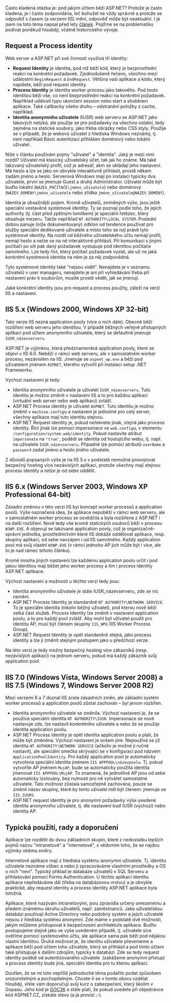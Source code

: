 <!-- dcterms:identifier = aspnetcz#246 -->
<!-- dcterms:title = Mnoho tváří ASP.NET: Používané identity a účty v průběhu věků -->
<!-- dcterms:abstract = Často kladená otázka je: pod jakým účtem běží ASP.NET? Protože je často kladena, je i často zodpovídána, leč bohužel ne vždy správně a protože se odpověď s časem (a verzemi IIS) mění, odpověď může být neaktuální. Pojďme se podívat na vývoj a současný stav. -->
<!-- np9:categoryId = 4 -->
<!-- x4w:category = IT -->
<!-- np9:authorId = 1 -->
<!-- np9:authorEmail = michal.valasek@altairis.cz -->
<!-- dcterms:creator = Michal Altair Valášek -->
<!-- dcterms:created = 2009-11-04T22:32:25.06+01:00 -->
<!-- dcterms:date = 2009-11-04T22:32:25.06+01:00 -->

Často kladená otázka je: pod jakým účtem běží ASP.NET? Protože je často kladena, je i často zodpovídána, leč bohužel ne vždy správně a protože se odpověď s časem (a verzemi IIS) mění, odpověď může být neaktuální. I já jsem na toto téma napsal před lety [článek](http://www.aspnet.cz/Articles/74-pod-jakym-uzivatelem-bezi-asp-net.aspx). Pojďme se na problematiku podívat poněkud hlouběji, včetně historického vývoje.

## Request a Process identity

Web server a ASP.NET při své činnosti využívá tři identity:

*   **Request Identity** je identita, pod níž běží kód, který je bezprostřední reakcí na konkrétní požadavek. Zjednodušeně řečeno, všechno mezi událostmi `BeginRequest` a `EndRequest`. Většina vaší aplikace a kódu, který napíšete, běží pod request identity.
*   **Process Identity** je identita worker procesu jako takového. Pod touto identitou běží vše, co není bezprostřední reakcí na konkrétní požadavek. Například události typu ukončení session nebo start a shutdown aplikace. Také callbacky všeho druhu – odstranění položky z cache, například.
*   **Identita anonymního uživatele** (IUSR) web serveru se ASP.NET jako takových netýká, ale použije se pro požadavky na všechno ostatní, tedy zejména na statické soubory, jako třeba obrázky nebo CSS styly. Použije se v případě, že je webový uživatel z hlediska Windows neznámý, tj. není například Basic autentizací přihlášen doménový nebo lokální uživatel.  

Níže v článku používám pojmy "uživatel" a "identita". Jaký je mezi nimi rozdíl? Uživatel má klasický uživatelský účet, tak jak ho známe. Má také takzvaný uživatelský profil, což je adresář, akm se ukládají jeho nastavení. Má heslo a lze se jako on obvykle interaktivně přihlásit, prostě někam zadám jméno a heslo. Serverová Windows mají po instalaci typicky dva uživatele, první se jmenuje Guest a druhý Administrator. Uživatel může být buďto lokální (`NÁZEV_POČÍTAČE\jméno_uživatele`) nebo doménový (`NÁZEV_DOMÉNY\jméno_uživatele` nebo zřídka `jméno_uživatele@NÁZEV_DOMÉNY`).

Identita je obsažnější pojem. Kromě uživatelů, zmíněných výše, jsou ještě speciální vestavěné systémové identity. Ty se poznají podle toho, že jejich authority (tj. část před zpětným lomítkem) je speciální řetězec, který obsahuje mezeru. Takže například `NT AUTHORITY\LOCAL SYSTEM`. Poslední dobou panuje (níže dokumentovaný) odklon od tendence používat pro služby speciální dedikované uživatele a místo toho se rojí právě tyto systémové identity. Na rozdíl od běžného uživatelského účtu nemají profil, nemají heslo a nelze se na ně interaktivně přihlásit. Při komunikaci s jinými počítači po síti pak daný požadavek vystupuje pod identitou počítače samotného. Lze tedy říct, který počítač požadavek vyslal, ale už ne jaká konkrétní systémová identita na něm je za něj zodpovědná.

Tyto systémové identity také "nejsou vidět". Nenajdete je v seznamu uživatelů v user manageru, nenajdete je ani při vyhledávání třeba při nastavení práv k souborům, musíte prostě vědět, jak se jmenují.

Jaké konkrétní identity jsou pro request a process použity, záleží na verzi IIS a nastavení.

## IIS 5.x (Windows 2000, Windows XP 32-bit)

Tato verze IIS nezná application pooly (více o nich dále). Obecně běží rozšíření web serveru jeho identitou. V případě běžných veřejně přístupných aplikací pod účtem anonymního uživatele, který se defaultně jmenuje `IUSR_názevserveru`.

ASP.NET je výjimkou, která předznamenává application pooly, které se objeví v IIS 6.0. Neběží v rámci web serveru, ale v samostatném worker procesu, nezávislém na IIS. Jmenuje se `aspnet_wp.exe` a běží pod uživatelem jménem `ASPNET`, kterého vytvořil při instalaci setup .NET Frameworku.

Výchozí nastavení je tedy:

*   Identita anonymního uživatele je uživatel `IUSR_názevserveru`. Tuto identitu je možno změnit v nastavení IIS a to pro každou aplikaci (virtuální web server nebo web aplikaci) zvlášť. 
*   ASP.NET Process identity je uživatel `ASPNET`. Tuto identitu je možno změnit v `machine.config`u a nastavení je jednotné pro celý server, všechny aplikace mají tuto identitu stejnou. 
*   ASP.NET Request identity je, pokud neřeknete jinak, stejná jako process identity. Říct jinak lze pomocí impersonace ve `web.config`u, v elementu `/configuration/system.web/identity`. Pokud nastavíte atribut `impersonate` na `"true"`, podědí se identita od hostujícího webu, tj. např. na uživatele `IUSR_názevserveru`. Případně lze pomocí atributů `userName` a `password` zadat jméno a heslo jiného uživatele.   

Z důvodů popsaných výše je na IIS 5.x v podstatě nemožné provozovat bezpečný hosting více nezávislých aplikací, protože všechny mají stejnou process identity a nelze je od sebe oddělit.

## IIS 6.x (Windows Server 2003, Windows XP Professional 64-bit)

Zásadní změnou v této verzi IIS byl koncept worker processů a application poolů. Výše naznačená idea, že aplikace nepoběží v rámci web serveru, ale v samostatném worker procesu se osvědčila a byla rozšířena z ASP.NET i na další rozšíření. Nově tedy vše kromě statických souborů běží v procesu `W3WP.EXE`. A objevují se takzvané application pooly, což je organizačně-správní jednotka, prostřednictvím které IIS dokáže oddělovat aplikace, resp. skupiny aplikací, od sebe navzájem i od IIS samotného. Každý application pool má svůj vlastní `W3WP.EXE` (v rámci jednoho AP jich může být i více, ale to je nad rámec tohoto článku).

Kromě mnoha jiných nastavení lze každému application poolu určit i pod jakou identitou mají běžet jeho worker procesy a tím i process identity ASP.NET aplikace.

Výchozí nastavení a možnosti u těchto verzí tedy jsou:

*   Identita anonymního uživatele je stále IUSR_názevserveru, zde se nic nemění. 
*   ASP.NET Process Identity je standardně `NT AUTHORITY\NETWORK SERVICE`. To je speciální identita (nikoliv běžný uživatel), pod kterou nově běží velká část služeb. Process Identity lze změnit v nastavení application poolu, a to pro každý pool zvlášť. Aby mohl být uživatel použit pro identitu AP, musí být členem skupiny `IIS_WPG` (IIS Worker Process Group). 
*   ASP.NET Request Identity je opět standardně stejná, jako process identity a lze ji změnit stejným postupem jako u předchozí verze.   

Na této verzi je tedy možný bezpečný hosting více zákazníků (resp. nezávislých aplikací) na jednom serveru, pokud má každý zákazník svůj application pool.

## IIS 7.0 (Windows Vista, Windows Server 2008) a IIS 7.5 (Windows 7, Windows Server 2008 R2)

Mezi verzemi 6 a 7 doznal IIS zcela zásadních změn, ale základní systém worker processů a application poolů zůstal zachován – byl jenom rozšířen.

*   Identita anonymního uživatele se změnila. Výchozí nastavení je, že se používá speciální identita `NT AUTHORITY\IUSR`. Impersonace se nově nastavuje zde, lze nastavit konkrétního uživatele a nebo že se použije identita application poolu. 
*   ASP.NET Process Identity je opět identita application poolu a platí, že může být změněna. Výchozí nastavení je ovšem jiné. Nepoužívá se již identita `NT AUTHORITY\NETWORK SERVICE` (ačkoliv je možné ji ručně nastavit), ale speciální smečka skrývající se v konfiguraci pod názvem `ApplicationPoolIdentity`. Pro každý application pool je automaticky vytvořena speciální identita jménem `IIS APPPOOL\názevpoolu`. Tj. pokud vytvoříte AP jménem `MujAP`, bude se automaticky použitá identita jmenovat `IIS APPPOOL\MujAP`. To znamená, že jednotlivé AP jsou od sebe automaticky izolovány, bez nutnosti pro ně vytvářet samostatné uživatele. Tato možnost zůstala samozřejmě zachována, pouze se změnil název skupiny, které by tento uživatel měl být členem: jmenuje se `IIS_IUSRS`. 
*   ASP.NET request identity je pro anonymní požadavky výše uvedené identita anonymního uživatele, tj. dle nastavení buď IUSR (výchozí) nebo identita AP.   

## Typická použití, rady a doporučení

Aplikace lze rozdělit do dvou základních skupin, které z nedostatku lepších pojmů nazvu "intranetové" a "internetové", s vědomím toho, že se najdou výjimky oběma směry.

Internetové aplikace mají z hlediska systému anonymní uživatele. Tj. identitu uživatele neznáme vůbec a nebo ji zpracováváme vlastními prostředky a OS o nich "neví". Typický příklad je databáze uživatelů v SQL Serveru a přihlašování pomocí Forms Authentication. U těchto aplikací identitu aplikace nepředáváme dál (třeba na databázovou vrstvu) a je obvykle praktické, aby request identity a process identity ASP.NET aplikace byla totožná.

Aplikace, které nazývám intranetovými, jsou zpravidla určeny omezenému a předem známému okruhu uživatelů, např. zaměstnanců. Jako uživatelskou databázi používají Active Directory nebo podobný systém a jejich uživatelé nejsou z hlediska systému anonymní. Zde máme v podstatě dvě možnosti, jakým můžeme přistupovat k bezpečnostní architektuře aplikace. Buďto postupujeme stejně jako ve výše uvedeném případě, tj. uživatele sice ověříme pomocí systémového účtu, ale aplikace sama pak běží pod nějakou vlastní identitou. Druhá možnost je, že identitu uživatele převememe a aplikace běží pod účtem toho uživatele, který se přihlásil a pod tímto účtem také přistupuje k dalším zdrojům, typicky k databázi. Zde se tedy request identity podědí od autentizovaného uživatele  (zakážeme anonymní přístup) a process identity bude jiná, speciální identita pro tu kterou aplikaci.

Doufám, že se mi toto nepříliš jednoduché téma podařilo podat způsobem srozumitelným a pochopitelným. Chcete-li se v tomto oboru vzdělat hlouběji, vřele vám doporučuji svůj kurz o zabezpečení, který školím v Gopasu. Jeho kód je [GOC36](http://www.gopas.cz/kurzy/GOC36/) a stále platí, že pokud uvedete při objednávce kód ASPNET.CZ, získáte slevu (a já provizi ;-).